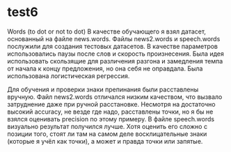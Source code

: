 # test6
Words (to dot or not to dot)
В качестве обучающего я взял датасет, основанный на файле news.words. Файлы news2.words и speech.words послужили для создания
тестовых датасетов. В качестве параметров использовались паузы после слов и скорость произнесения. Была идея использовать скользящие для различения
разгона и замедления темпа от начала к концу предложения, но она себя не оправдала. Была использована логистическая регрессия.

Для обучения и проверки знаки препинания были
расставлены вручную. Файл news2.words отличался низким качеством, что вызвало затруднение даже при ручной расстановке. Несмотря на достаточно 
высокий accuracy, не везде где надо, расставлены точки, но я бы не взялся оценивать precision по этому примеру.
В файле speech.words визуально результат получился лучше. Хотя оценить его сложно с позиции того, стоят ли там на самом
деле восклицательные знаки (которые я учёл как точки), а может и правда точки или запятые.

